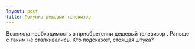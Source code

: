 ```yaml
---
layout: post 
title: Покупка дешевый телевизор 
--- 
```

Возникла необходимость в приобретении дешевый телевизор . Раньше с таким не сталкивались. Кто подскажет, стоящая штука?